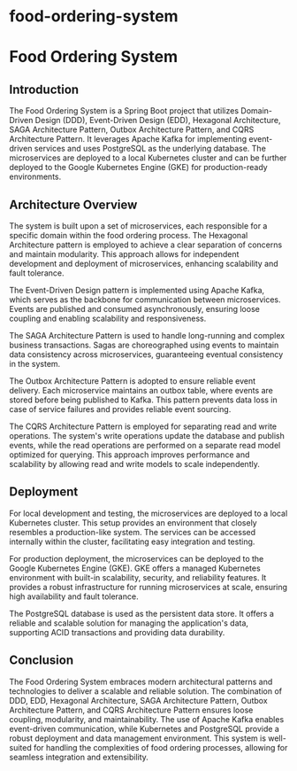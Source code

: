 # food-ordering-system
# Food Ordering System

## Introduction

The Food Ordering System is a Spring Boot project that utilizes Domain-Driven Design (DDD), Event-Driven Design (EDD), Hexagonal Architecture, SAGA Architecture Pattern, Outbox Architecture Pattern, and CQRS Architecture Pattern. It leverages Apache Kafka for implementing event-driven services and uses PostgreSQL as the underlying database. The microservices are deployed to a local Kubernetes cluster and can be further deployed to the Google Kubernetes Engine (GKE) for production-ready environments.

## Architecture Overview

The system is built upon a set of microservices, each responsible for a specific domain within the food ordering process. The Hexagonal Architecture pattern is employed to achieve a clear separation of concerns and maintain modularity. This approach allows for independent development and deployment of microservices, enhancing scalability and fault tolerance.

The Event-Driven Design pattern is implemented using Apache Kafka, which serves as the backbone for communication between microservices. Events are published and consumed asynchronously, ensuring loose coupling and enabling scalability and responsiveness.

The SAGA Architecture Pattern is used to handle long-running and complex business transactions. Sagas are choreographed using events to maintain data consistency across microservices, guaranteeing eventual consistency in the system.

The Outbox Architecture Pattern is adopted to ensure reliable event delivery. Each microservice maintains an outbox table, where events are stored before being published to Kafka. This pattern prevents data loss in case of service failures and provides reliable event sourcing.

The CQRS Architecture Pattern is employed for separating read and write operations. The system's write operations update the database and publish events, while the read operations are performed on a separate read model optimized for querying. This approach improves performance and scalability by allowing read and write models to scale independently.

## Deployment

For local development and testing, the microservices are deployed to a local Kubernetes cluster. This setup provides an environment that closely resembles a production-like system. The services can be accessed internally within the cluster, facilitating easy integration and testing.

For production deployment, the microservices can be deployed to the Google Kubernetes Engine (GKE). GKE offers a managed Kubernetes environment with built-in scalability, security, and reliability features. It provides a robust infrastructure for running microservices at scale, ensuring high availability and fault tolerance.

The PostgreSQL database is used as the persistent data store. It offers a reliable and scalable solution for managing the application's data, supporting ACID transactions and providing data durability.

## Conclusion

The Food Ordering System embraces modern architectural patterns and technologies to deliver a scalable and reliable solution. The combination of DDD, EDD, Hexagonal Architecture, SAGA Architecture Pattern, Outbox Architecture Pattern, and CQRS Architecture Pattern ensures loose coupling, modularity, and maintainability. The use of Apache Kafka enables event-driven communication, while Kubernetes and PostgreSQL provide a robust deployment and data management environment. This system is well-suited for handling the complexities of food ordering processes, allowing for seamless integration and extensibility.
